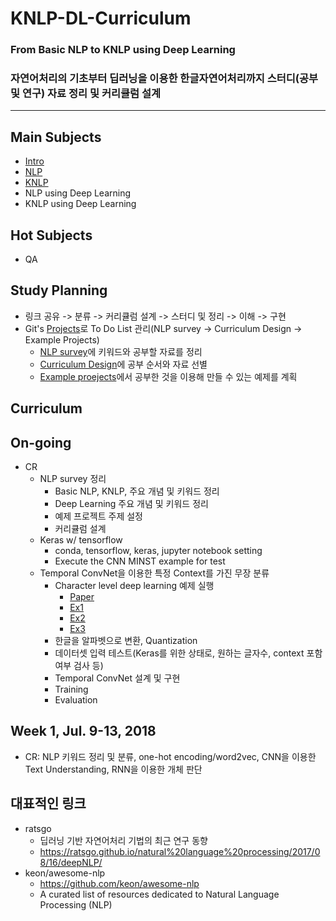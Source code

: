 # KNLP-DL-Curriculum
### From Basic NLP to KNLP using Deep Learning
### 자연어처리의 기초부터 딥러닝을 이용한 한글자연어처리까지 스터디(공부 및 연구) 자료 정리 및 커리큘럼 설계
---
## Main Subjects
- [Intro](mds/INTRO.md)
- [NLP](mds/NLP.md)
- [KNLP](mds/KNLP.md)
- NLP using Deep Learning
- KNLP using Deep Learning

## Hot Subjects
- QA
  
## Study Planning
- 링크 공유 -> 분류 -> 커리큘럼 설계 -> 스터디 및 정리 -> 이해 -> 구현
- Git's [Projects](https://github.com/seriousmac/KNLP-DL-Curriculum/projects)로 To Do List 관리(NLP survey -> Curriculum Design -> Example Projects)
  - [NLP survey](https://github.com/seriousmac/KNLP-DL-Curriculum/projects/1)에 키워드와 공부할 자료를 정리
  - [Curriculum Design](https://github.com/seriousmac/KNLP-DL-Curriculum/projects/2)에 공부 순서와 자료 선별
  - [Example proejects](https://github.com/seriousmac/KNLP-DL-Curriculum/projects/3)에서 공부한 것을 이용해 만들 수 있는 예제를 계획

## Curriculum

## On-going
- CR
  - NLP survey 정리
    - Basic NLP, KNLP, 주요 개념 및 키워드 정리
    - Deep Learning 주요 개념 및 키워드 정리
    - 예제 프로젝트 주제 설정
    - 커리큘럼 설계
  - Keras w/ tensorflow
    - conda, tensorflow, keras, jupyter notebook setting
    - Execute the CNN MINST example for test
  - Temporal ConvNet을 이용한 특정 Context를 가진 무장 분류
    - Character level deep learning 예제 실행
      - [Paper](https://arxiv.org/abs/1509.01626)
      - [Ex1](https://offbit.github.io/how-to-read/)
      - [Ex2](https://richliao.github.io/supervised/classification/2016/11/26/textclassifier-convolutional/)
      - [Ex3](http://www.priorlabs.com/2017/10/17/character-level-text-classification-cnn/)
    - 한글을 알파벳으로 변환, Quantization
    - 데이터셋 입력 테스트(Keras를 위한 상태로, 원하는 글자수, context 포함 여부 검사 등)
    - Temporal ConvNet 설계 및 구현
    - Training
    - Evaluation

## Week 1, Jul. 9-13, 2018
- CR: NLP 키워드 정리 및 분류, one-hot encoding/word2vec, CNN을 이용한 Text Understanding, RNN을 이용한 개체 판단

## 대표적인 링크
- ratsgo
  - 딥러닝 기반 자연어처리 기법의 최근 연구 동향
  - https://ratsgo.github.io/natural%20language%20processing/2017/08/16/deepNLP/
- keon/awesome-nlp
  - https://github.com/keon/awesome-nlp
  - A curated list of resources dedicated to Natural Language Processing (NLP)
